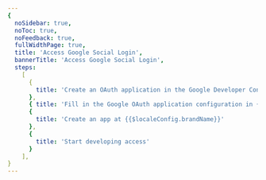 ```yaml
---
{
  noSidebar: true,
  noToc: true,
  noFeedback: true,
  fullWidthPage: true,
  title: 'Access Google Social Login',
  bannerTitle: 'Access Google Social Login',
  steps:
    [
      {
        title: 'Create an OAuth application in the Google Developer Console',
      },
      { title: 'Fill in the Google OAuth application configuration in {{$localeConfig.brandName}}' },
      {
        title: 'Create an app at {{$localeConfig.brandName}}'
      },
      {
        title: 'Start developing access'
      }
    ],
}
---
```


<IntegrationDetail backLink="/en/guides/connections/social"/>
